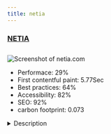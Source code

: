 ```yaml
---
title: netia
---
```


<div style="height: 3rem">
  <a href="http://www.netia.com/"><h3>NETIA</h3></a>
</div>
<img loading="lazy" src="/images/thumbs/netia.com.jpg" alt="Screenshot of netia.com" />
<ul>
  <li>Performace: 29%</li>
  <li>
    First contentful paint:
    5.77Sec
  </li>
  <li>Best practices: 64%</li>
  <li>Accessibility: 82%</li>
  <li>SEO: 92%</li>
  <li>carbon footprint: 0.073</li>
</ul>
<details>
  <summary>Description</summary>
  <p>NETIA is a leading provider of software solutions that enable efficient management and delivery of content to today's full array of media platforms.
NETIA solutions are relied on by more than 20,000 users in 200 installations in more than 40 countries.The website is built on the free Helix II template, with bootstrap responsive framework.
This template was totaly customized to answer the customer needs.
The website features a range of functionalities, including these modules: 
-Slideshow CK
-JCE editor
-JSitemap Pro
-Ackeeba backup</p>
</details>

